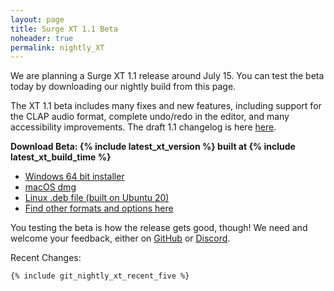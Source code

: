 ```yaml
---
layout: page
title: Surge XT 1.1 Beta
noheader: true
permalink: nightly_XT
---
```


We are planning a Surge XT 1.1 release around July 15. You can test the beta today by downloading
our nightly build from this page.

The XT 1.1 beta includes many fixes and new features, including support for the CLAP audio format, 
complete undo/redo in the editor, and many accessibility improvements. The draft 1.1 changelog is here <a href="nightlychangelog">here</a>.

<b>Download Beta: {% include latest_xt_version %} built at {% include latest_xt_build_time %}</b>
<ul>
<li><a href="{% include latest_xt_win_x64_url %}">Windows 64 bit installer</a></li>
<li><a href="{% include latest_xt_macos_url %}">macOS dmg</a></li>
<li><a href="{% include latest_xt_linux_x64_url %}">Linux .deb file (built on Ubuntu 20)</a></li>
<li> <a href="https://github.com/surge-synthesizer/releases-xt/releases/tag/Nightly">Find other formats and options here</a></li>
</ul>


You testing the beta is how the release gets good, though! We need and welcome your feedback, either on [GitHub](https://github.com/surge-synthesizer/surge/issues) or
[Discord](https://discord.gg/aFQDdMV). 

<!-- Also, even though the beta is in pretty good shape, it may still have bugs.
Please be careful, use a limiter, don't use in-ear headphones when experimenting and so forth, in case we
have made a DSP error and you run across it!
-->




Recent Changes:

```
{% include git_nightly_xt_recent_five %}
```


<!--
## Caveats

Please take a moment to understand the nightlies. We automatically build Surge on all our
platforms with every commit to our <a href="https://github.com/surge-synthesizer/surge">main</a> branch. This means
the code you are about to download may be minutes old. Depending on the pace of development at Surge Synth Team,
the code could contain bugs, new features which don't work, and may even end up making patches that
future Surge versions load differently, incorrectly, or not at all.


Our minimum advice if you use a nightly is to <b>use a limiter on the output</b>. We have made DSP errors in the nightlies before
which created nasty clicks and pops, in worst cases sudden blasts of noise.


But despite the above warning, we work really hard to have the nightlies be great. Most of Surge Synth Team runs the nightly in their
music-making environment, and the software is generally stable and robust. Also, using the nightly, finding a bug, and letting us
know is how bugs get fixed. For more on that, learn how to <a href="/feedback">contact us with questions and comments.</a>
-->

<!-- We keep the nightly changelog up to date by hand. It can lag the actual nightly by days or weeks, but is available
<a href="/nightlychangelog">here.</a> -->


